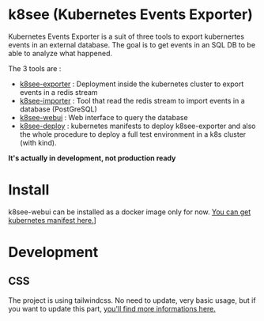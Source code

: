 
# k8see (Kubernetes Events Exporter)

Kubernetes Events Exporter is a suit of three tools to export kubernertes events in an external database. The goal is to get events in an SQL DB to be able to analyze what happened.

The 3 tools are :

* [k8see-exporter](https://github.com/sgaunet/k8see-exporter) : Deployment inside the kubernetes cluster to export events in a redis stream
* [k8see-importer](https://github.com/sgaunet/k8see-importer) : Tool that read the redis stream to import events in a database (PostGreSQL)
* [k8see-webui](https://github.com/sgaunet/k8see-webui) : Web interface to query the database
* [k8see-deploy](https://github.com/sgaunet/k8see-deploy) : kubernetes manifests to deploy k8see-exporter and also the whole procedure to deploy a full test environment in a k8s cluster (with kind).

**It's actually in development, not production ready**

# Install 

k8see-webui can be installed as a docker image only for now. [You can get kubernetes manifest here.](https://github.com/sgaunet/k8see-deploy)]

# Development

## CSS

The project is using tailwindcss. No need to update, very basic usage, but if you want to update this part, [you'll find more informations here.](docs/css/README.md)

